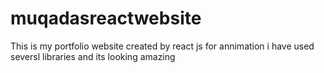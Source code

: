 # muqadasreactwebsite
This is my portfolio website created by react js
for annimation i have used seversl libraries and its looking amazing 

